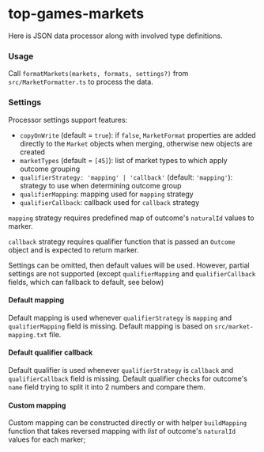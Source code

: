 # top-games-markets
Here is JSON data processor along with involved type definitions.

### Usage
Call `formatMarkets(markets, formats, settings?)` from `src/MarketFormatter.ts` to process the data.

### Settings
Processor settings support features:
 + `copyOnWrite` (default = `true`): if `false`, `MarketFormat` properties are added directly to the `Market` objects when merging, otherwise new objects are created
 + `marketTypes` (default = `[45]`): list of market types to which apply outcome grouping
 + `qualifierStrategy: 'mapping' | 'callback'` (default: `'mapping'`): strategy to use when determining outcome group
 + `qualifierMapping`: mapping used for `mapping` strategy
 + `qualifierCallback`: callback used for `callback` strategy

`mapping` strategy requires predefined map of outcome's `naturalId` values to marker.

`callback` strategy requires qualifier function that is passed an `Outcome` object and is expected to return marker.
 
Settings can be omitted, then default values will be used. However, partial settings are not supported (except `qualifierMapping` and `qualifierCallback` fields, which can fallback to default, see below)

#### Default mapping
Default mapping is used whenever `qualifierStrategy` is `mapping` and `qualifierMapping` field is missing.
Default mapping is based on `src/market-mapping.txt` file.

#### Default qualifier callback
Default qualifier is used whenever `qualifierStrategy` is `callback` and `qualifierCallback` field is missing.
Default qualifier checks for outcome's `name` field trying to split it into 2 numbers and compare them.
  
#### Custom mapping
Custom mapping can be constructed directly or with helper `buildMapping` function that takes reversed mapping with *list* of outcome's `naturalId` values for each marker;